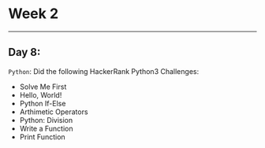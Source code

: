 # Week 2
---

## Day 8:
`Python`: Did the following HackerRank Python3 Challenges:
- Solve Me First
- Hello, World!
- Python If-Else
- Arthimetic Operators
- Python: Division
- Write a Function
- Print Function

